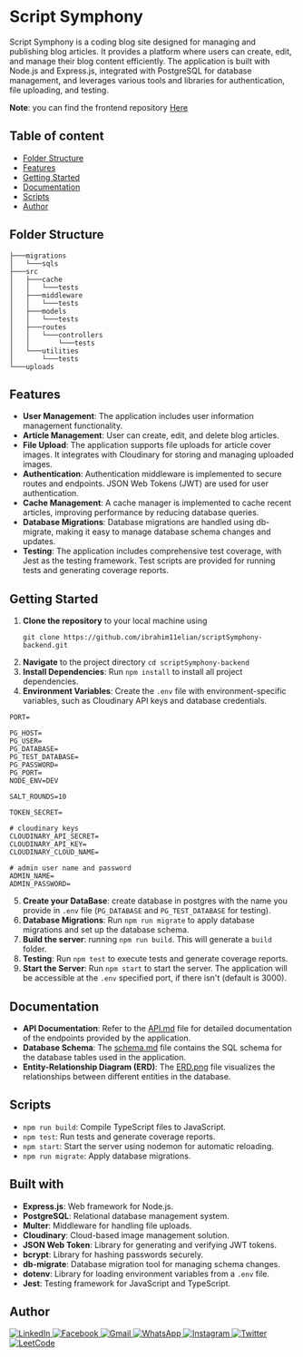 # Script Symphony

Script Symphony is a coding blog site designed for managing and publishing blog articles. It provides a platform where users can create, edit, and manage their blog content efficiently. The application is built with Node.js and Express.js, integrated with PostgreSQL for database management, and leverages various tools and libraries for authentication, file uploading, and testing.

**Note**: you can find the frontend repository [Here](https://github.com/ibrahim11elian/My-Blog)

## Table of content

- [Folder Structure](#folder-structure)
- [Features](#features)
- [Getting Started](#getting-started)
- [Documentation](#documentation)
- [Scripts](#scripts)
- [Author](#author)

## Folder Structure

```
├───migrations
│   └───sqls
├───src
│   ├───cache
│   │   └───tests
│   ├───middleware
│   │   └───tests
│   ├───models
│   │   └───tests
│   ├───routes
│   │   └───controllers
│   │       └───tests
│   └───utilities
│       └───tests
└───uploads
```

## Features

- **User Management**: The application includes user information management functionality.
- **Article Management**: User can create, edit, and delete blog articles.
- **File Upload**: The application supports file uploads for article cover images. It integrates with Cloudinary for storing and managing uploaded images.
- **Authentication**: Authentication middleware is implemented to secure routes and endpoints. JSON Web Tokens (JWT) are used for user authentication.
- **Cache Management**: A cache manager is implemented to cache recent articles, improving performance by reducing database queries.
- **Database Migrations**: Database migrations are handled using db-migrate, making it easy to manage database schema changes and updates.
- **Testing**: The application includes comprehensive test coverage, with Jest as the testing framework. Test scripts are provided for running tests and generating coverage reports.

## Getting Started

1. **Clone the repository** to your local machine using
   ```
   git clone https://github.com/ibrahim11elian/scriptSymphony-backend.git
   ```
2. **Navigate** to the project directory `cd scriptSymphony-backend`
3. **Install Dependencies**: Run `npm install` to install all project dependencies.
4. **Environment Variables**: Create the `.env` file with environment-specific variables, such as Cloudinary API keys and database credentials.

```
PORT=

PG_HOST=
PG_USER=
PG_DATABASE=
PG_TEST_DATABASE=
PG_PASSWORD=
PG_PORT=
NODE_ENV=DEV

SALT_ROUNDS=10

TOKEN_SECRET=

# cloudinary keys
CLOUDINARY_API_SECRET=
CLOUDINARY_API_KEY=
CLOUDINARY_CLOUD_NAME=

# admin user name and password
ADMIN_NAME=
ADMIN_PASSWORD=

```

5. **Create your DataBase**: create database in postgres with the name you provide in `.env` file (`PG_DATABASE` and `PG_TEST_DATABASE` for testing).
6. **Database Migrations**: Run `npm run migrate` to apply database migrations and set up the database schema.
7. **Build the server**: running `npm run build`. This will generate a `build` folder.
8. **Testing**: Run `npm test` to execute tests and generate coverage reports.
9. **Start the Server**: Run `npm start` to start the server. The application will be accessible at the `.env` specified port, if there isn't (default is 3000).

## Documentation

- **API Documentation**: Refer to the [API.md](./API.md) file for detailed documentation of the endpoints provided by the application.
- **Database Schema**: The [schema.md](./schema.md) file contains the SQL schema for the database tables used in the application.
- **Entity-Relationship Diagram (ERD)**: The [ERD.png](./ERD.png) file visualizes the relationships between different entities in the database.

## Scripts

- `npm run build`: Compile TypeScript files to JavaScript.
- `npm test`: Run tests and generate coverage reports.
- `npm start`: Start the server using nodemon for automatic reloading.
- `npm run migrate`: Apply database migrations.

## Built with

- **Express.js**: Web framework for Node.js.
- **PostgreSQL**: Relational database management system.
- **Multer**: Middleware for handling file uploads.
- **Cloudinary**: Cloud-based image management solution.
- **JSON Web Token**: Library for generating and verifying JWT tokens.
- **bcrypt**: Library for hashing passwords securely.
- **db-migrate**: Database migration tool for managing schema changes.
- **dotenv**: Library for loading environment variables from a `.env` file.
- **Jest**: Testing framework for JavaScript and TypeScript.

## Author

 <p align="left">

<a href="https://www.linkedin.com/in/ibrahim-ahmed-a8bba9196" target="_blank">![LinkedIn](https://img.shields.io/badge/linkedin-%230077B5.svg?style=for-the-badge&logo=linkedin&logoColor=white)
</a>
<a href="https://www.facebook.com/ibrahim11ahmed" target="_blank">![Facebook](https://img.shields.io/badge/Facebook-%231877F2.svg?style=for-the-badge&logo=Facebook&logoColor=white)
</a>
<a href="mailto:ibrahim11elian@gmail.com" target="_blank">![Gmail](https://img.shields.io/badge/Gmail-D14836?style=for-the-badge&logo=gmail&logoColor=white)
</a>
<a href="tel:+201157676284" target="_blank">![WhatsApp](https://img.shields.io/badge/WhatsApp-25D366?style=for-the-badge&logo=whatsapp&logoColor=white)
</a>
<a href="https://www.instagram.com/ibrahim11ahmed/" target="_blank">![Instagram](https://img.shields.io/badge/Instagram-%23E4405F.svg?style=for-the-badge&logo=Instagram&logoColor=white)
</a>
<a href="https://twitter.com/ibrahim11elian" target="_blank">![Twitter](https://img.shields.io/badge/Twitter-%231DA1F2.svg?style=for-the-badge&logo=Twitter&logoColor=white)
<a href="https://leetcode.com/ibrahim11elian" target="_blank">![LeetCode](https://img.shields.io/badge/LeetCode-000000?style=for-the-badge&logo=LeetCode&logoColor=#d16c06)

</p>
